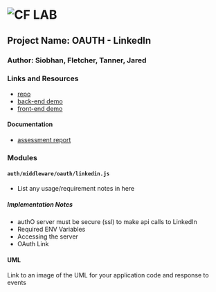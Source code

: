 ![CF](http://i.imgur.com/7v5ASc8.png) LAB
=================================================

## Project Name: OAUTH - LinkedIn

### Author: Siobhan, Fletcher, Tanner, Jared

### Links and Resources
* [repo](https://github.com/niesssiobhan/17-oauth)
* [back-end demo](http://xyz.com) 
* [front-end demo](http://xyz.com)

#### Documentation
* [assessment report](./REPORT.md)

### Modules
#### `auth/middleware/oauth/linkedin.js`
* List any usage/requirement notes in here

##### Implementation Notes
* authO server must be secure (ssl) to make api calls to LinkedIn
* Required ENV Variables
* Accessing the server
* OAuth Link 

#### UML
Link to an image of the UML for your application code and response to events
